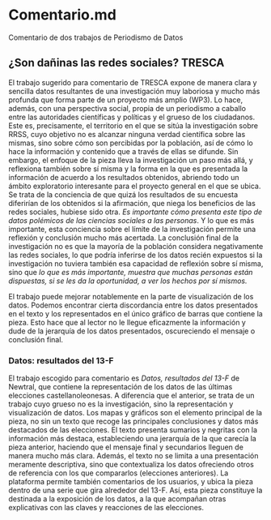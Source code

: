 # Comentario.md
Comentario de dos trabajos de Periodismo de Datos 
## ¿Son dañinas las redes sociales? TRESCA
El trabajo sugerido para comentario de TRESCA expone de manera clara y sencilla datos resultantes de una investigación muy laboriosa y mucho más profunda que forma parte de un proyecto más amplio (WP3).
Lo hace, además, con una perspectiva social, propia de un periodismo a caballo entre las autoridades científicas y políticas y el grueso de los ciudadanos. Este es, precisamente, el territorio en el que se sitúa la investigación sobre RRSS, cuyo objetivo no es alcanzar ninguna verdad científica sobre las mismas, sino sobre cómo son percibidas por la población, así de cómo lo hace la información y contenido que a través de ellas se difunde.
Sin embargo, el enfoque de la pieza lleva la investigación un paso más allá, y reflexiona también sobre sí misma y la forma en la que es presentada la información de acuerdo a los resultados obtenidos, abriendo todo un ámbito exploratorio interesante para el proyecto general en el que se ubica. 
Se trata de la conciencia de que quizá los resultados de su encuesta diferirían de los obtenidos si la afirmación, que niega los beneficios de las redes sociales, hubiese sido otra.
*Es importante cómo presenta este tipo de datos polémicos de las ciencias sociales a las personas*. Y lo que es más importante, esta conciencia sobre el límite de la investigación permite una reflexión y conclusión mucho más acertada. La conclusión final de la investigación no es que la mayoría de la población considera negativamente las redes sociales, lo que podría inferirse de los datos recién expuestos si la investigación no tuviera también esa capacidad de reflexión sobre sí misma, sino que *lo que es más importante, muestra que muchas personas están dispuestas, si se les da la oportunidad, a ver los hechos por sí mismos.* 

El trabajo puede mejorar notablemente en la parte de visualización de los datos. Podemos encontrar cierta discordancia entre los datos presentados en el texto y los representados en el único gráfico de barras que contiene la pieza. Esto hace que al lector no le llegue eficazmente la información y dude de la jerarquía de los datos presentados, oscureciendo el mensaje o conclusión final. 

### Datos: resultados del 13-F
El trabajo escogido para comentario es *Datos, resultados del 13-F* de Newtral, que contiene la representación de los datos de las últimas elecciones castellanoleonesas.
A diferencia que el anterior, se trata de un trabajo cuyo grueso no es la investigación, sino la representación y visualización de datos. Los mapas y gráficos son el elemento principal de la pieza, no sin un texto que recoge las principales conclusiones y datos más destacados de las elecciones. El texto presenta sumarios y negritas con la información más destaca, estableciendo una jerarquía de la que carecía la pieza anterior, haciendo que el mensaje final y secundarios lleguen de manera mucho más clara. Además, el texto no se limita a una presentación meramente descriptiva, sino que contextualiza los datos ofreciendo otros de referencia con los que compararlos (elecciones anteriores). La plataforma permite también comentarios de los usuarios, y ubica la pieza dentro de una serie que gira alrededor del 13-F. 
Así, esta pieza constituye la destinada a la exposición de los datos, a la que acompañan otras explicativas con las claves y reacciones de las elecciones.
